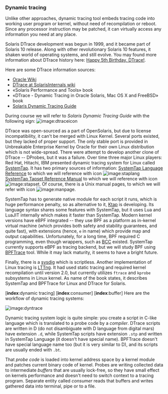 ### Dynamic tracing

Unlike other approaches, dynamic tracing tool embeds tracing code into working user program or kernel, without need of recompilation or reboot. Since any processor instruction may be patched, it can virtually access any information you need at any place. 

Solaris DTrace development was begun in 1999, and it became part of Solaris 10 release. Along with other revolutionary Solaris 10 features, it shaken world of operating systems, and still evolve. You may found more information about DTrace history here: [Happy 5th Birthday, DTrace!](https://blogs.oracle.com/bmc/entry/happy_5th_birthday_dtrace).

Here are some DTrace information sources:
 * [Oracle Wiki](https://wikis.oracle.com/display/DTrace/DTrace)
 * [DTrace at SolarisInternals wiki](http://www.solarisinternals.com/wiki/index.php/DTrace_Topics)
 * «Solaris Performance and Tools» book
 * «DTrace - Dynamic Tracing in Oracle Solaris, Mac OS X and FreeBSD» book
 * [Solaris Dynamic Tracing Guide](http://download.oracle.com/docs/cd/E19253-01/817-6223/)
 
During course we will refer to _Solaris Dynamic Tracing Guide_ with the following sign: ![image:dtraceicon](icons/dtrace.png)

DTrace was open-sourced as a part of OpenSolaris, but due to license incompatibility, it can't be merged with Linux Kernel. Several ports existed, but they lacked of proper support. The only stable port is provided in Unbreakable Enterprise Kernel by Oracle for their own Linux distribution which is not wide-spread. There were attempt to develop another clone of DTrace -- DProbes, but it was a failure. Over time three major Linux players: Red Hat, Hitachi, IBM presented dynamic tracing system for Linux called [SystemTap](http://sourceware.org/systemtap/). It has two primary sources of information: [SystemTap Language Reference](http://sourceware.org/systemtap/langref/) to which we will reference with icon ![image:staplang](icons/staplang.png) [SystemTap Tapset Reference Manual](http://sourceware.org/systemtap/tapsets/) to which we will reference with icon ![image:stapset](icons/stapset.png). Of course, there is a Unix manual pages, to which we will refer with icon ![image:manpage](icons/manpage.png). 

SystemTap has to generate native module for each script it runs, which is huge performance penalty, so as alternative to it, [Ktap](https://github.com/ktap/ktap) is developing. Its language syntax shares some features with SystemTap, but it uses Lua and LuaJIT internally which makes it faster than SystemTap. Modern kernel versions have eBPF integrated -- they use BPF as a platform as in-kernel virtual machine (which provides both safety and stability guarantees, and quite fast), with extensions (hence, `e` in name) which provide map and output capabilities. Unfortunately, for a long time, BPF required C programming, even though wrappers, such as [BCC](https://github.com/iovisor/bcc) existed. SystemTap currently supports eBPF as tracing backend, but we will study BPF using [BPFTrace](https://github.com/iovisor/bpftrace) tool. While it may lack maturity, it seems to have a bright future. 

Finally, there is a [sysdig](http://www.sysdig.org/) which is scriptless. Another implementation of Linux tracing is [LTTng](http://lttng.org/). It had used static tracing and required kernel recompilation until version 2.0, but currently utilizes `ftrace` and `kprobe` subsystems in Linux kernel. As name of the book states, it describes SystemTap and BPFTrace for Linux and DTrace for Solaris.

[__index__:dynamic tracing] [__index__:consumer] [__index__:buffer]
Here are the workflow of dynamic tracing systems:

![image:dyntrace](dyntrace.png)

Dynamic tracing system logic is quite simple: you create a script in C-like language which is translated to a probe code by a _compiler_. DTrace scripts are written in D (do not disambiguate with D language from digital mars) have extension `.d`, while SystemTap scripts have extension `.stp` and written in SystemTap Language (it doesn't have special name). BPFTrace doesn't have special language name too (but it is very similar to D), and its scripts are usually ended with `.bt`. 

That _probe code_ is loaded into kernel address space by a kernel module and patches current binary code of kernel. Probes are writing collected data to intermediate _buffers_ that are usually lock-free, so they have small effect on kernels performance and doesn't need to switch context to a tracing program. Separate entity called _consumer_ reads that buffers and writes gathered data into terminal, pipe or to a file.
